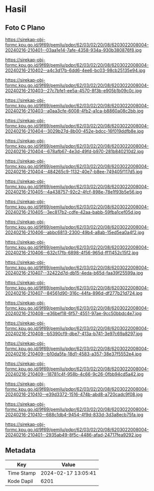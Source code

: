 # Hasil

## Foto C Plano

https://sirekap-obj-formc.kpu.go.id/9f69/pemilu/pdpr/62/03/02/20/08/6203022008004-20240216-210401--03aa1e14-7afe-4358-934a-930b380876f8.jpg

https://sirekap-obj-formc.kpu.go.id/9f69/pemilu/pdpr/62/03/02/20/08/6203022008004-20240216-210402--a4c3d17b-6dd6-4ee6-bc03-98cb25135e94.jpg

https://sirekap-obj-formc.kpu.go.id/9f69/pemilu/pdpr/62/03/02/20/08/6203022008004-20240216-210403--27c7bfe1-ee5a-4570-8f3b-e905b1b09c0c.jpg

https://sirekap-obj-formc.kpu.go.id/9f69/pemilu/pdpr/62/03/02/20/08/6203022008004-20240216-210403--a0aa3cfe-6008-4fb2-a1ca-b8860a08c2bb.jpg

https://sirekap-obj-formc.kpu.go.id/9f69/pemilu/pdpr/62/03/02/20/08/6203022008004-20240216-210404--3029b27d-8b00-452e-bdcc-16f019ddfb8e.jpg

https://sirekap-obj-formc.kpu.go.id/9f69/pemilu/pdpr/62/03/02/20/08/6203022008004-20240216-210404--678afb67-4e3d-49fd-b970-281b840210d2.jpg

https://sirekap-obj-formc.kpu.go.id/9f69/pemilu/pdpr/62/03/02/20/08/6203022008004-20240216-210404--484265c9-1132-40e7-b8ee-749405f117d5.jpg

https://sirekap-obj-formc.kpu.go.id/9f69/pemilu/pdpr/62/03/02/20/08/6203022008004-20240216-210405--4a438757-92c2-4fcf-898e-78e1f93b5e56.jpg

https://sirekap-obj-formc.kpu.go.id/9f69/pemilu/pdpr/62/03/02/20/08/6203022008004-20240216-210405--3ec817b2-cdfe-42aa-babb-59fba1cef05d.jpg

https://sirekap-obj-formc.kpu.go.id/9f69/pemilu/pdpr/62/03/02/20/08/6203022008004-20240216-210406--abbc6813-2300-49b4-a8ab-15ed5ea0a4f2.jpg

https://sirekap-obj-formc.kpu.go.id/9f69/pemilu/pdpr/62/03/02/20/08/6203022008004-20240216-210406--632c17fb-6898-4f56-965d-ff11452c15f2.jpg

https://sirekap-obj-formc.kpu.go.id/9f69/pemilu/pdpr/62/03/02/20/08/6203022008004-20240216-210407--32422d7d-db15-4eda-b65d-faa39f25599a.jpg

https://sirekap-obj-formc.kpu.go.id/9f69/pemilu/pdpr/62/03/02/20/08/6203022008004-20240216-210407--84561d90-316c-44fa-896d-df277b21d724.jpg

https://sirekap-obj-formc.kpu.go.id/9f69/pemilu/pdpr/62/03/02/20/08/6203022008004-20240216-210408--e36bef18-6f57-4551-97ae-9cc50bbdc4e7.jpg

https://sirekap-obj-formc.kpu.go.id/9f69/pemilu/pdpr/62/03/02/20/08/6203022008004-20240216-210408--b5390cf9-dbe7-413a-b741-3e97c69a8297.jpg

https://sirekap-obj-formc.kpu.go.id/9f69/pemilu/pdpr/62/03/02/20/08/6203022008004-20240216-210409--b10da5fa-18d1-4583-a357-38e37f5552e4.jpg

https://sirekap-obj-formc.kpu.go.id/9f69/pemilu/pdpr/62/03/02/20/08/6203022008004-20240216-210409--18781c4f-958b-4c66-9c26-0fbb94cd5a42.jpg

https://sirekap-obj-formc.kpu.go.id/9f69/pemilu/pdpr/62/03/02/20/08/6203022008004-20240216-210410--e39d3372-1516-474b-abd8-a720cadc9f08.jpg

https://sirekap-obj-formc.kpu.go.id/9f69/pemilu/pdpr/62/03/02/20/08/6203022008004-20240216-210410--688c1db4-9454-4f9d-833d-3d3a8ecb75fa.jpg

https://sirekap-obj-formc.kpu.go.id/9f69/pemilu/pdpr/62/03/02/20/08/6203022008004-20240216-210401--2935ab49-8f5c-4486-afad-24717fea9292.jpg


## Metadata

| Key        | Value               |
| ---------- | ------------------- |
| Time Stamp | 2024-02-17 13:05:41 |
| Kode Dapil | 6201                |



